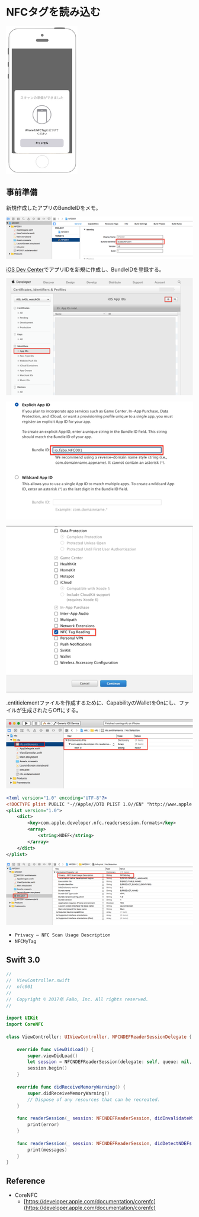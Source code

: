 # NFCタグを読み込む

![Preview nfc001](./img/nfc001.png)

## 事前準備

新規作成したアプリのBundleIDをメモ。

![nfc001_001](./img/nfc001_001.png)

[iOS Dev Center](https://developer.apple.com/account/ios/certificate/)でアプリIDを新規に作成し、BundleIDを登録する。

![nfc001_002](./img/nfc001_002.png)

![nfc001_003](./img/nfc001_003.png)

![nfc001_004](./img/nfc001_004.png)

.entitielementファイルを作成するために、CapabilityのWalletをOnにし、ファイルが生成されたらOffにする。

![nfc001_007](./img/nfc001_007.png)

```xml
<?xml version="1.0" encoding="UTF-8"?>
<!DOCTYPE plist PUBLIC "-//Apple//DTD PLIST 1.0//EN" "http://www.apple.com/DTDs/PropertyList-1.0.dtd">
<plist version="1.0">
    <dict>
        <key>com.apple.developer.nfc.readersession.formats</key>
        <array>
            <string>NDEF</string>
        </array>
    </dict>
</plist>
```

![nfc001_008](./img/nfc001_008.png)

* `Privacy – NFC Scan Usage Description`<br>
* `NFCMyTag`<br>

## Swift 3.0

```swift
//
//  ViewController.swift
//  nfc001
//
//  Copyright © 2017年 FaBo, Inc. All rights reserved.
//

import UIKit
import CoreNFC

class ViewController: UIViewController, NFCNDEFReaderSessionDelegate {

    override func viewDidLoad() {
        super.viewDidLoad()
        let session = NFCNDEFReaderSession(delegate: self, queue: nil, invalidateAfterFirstRead: true)
        session.begin()
    }

    override func didReceiveMemoryWarning() {
        super.didReceiveMemoryWarning()
        // Dispose of any resources that can be recreated.
    }
    
    func readerSession(_ session: NFCNDEFReaderSession, didInvalidateWithError error: Error) {
        print(error)
    }
    
    func readerSession(_ session: NFCNDEFReaderSession, didDetectNDEFs messages: [NFCNDEFMessage]) {
        print(messages)
    }
}
```

## Reference

* CoreNFC
	* [https://developer.apple.com/documentation/corenfc](https://developer.apple.com/documentation/corenfc)
